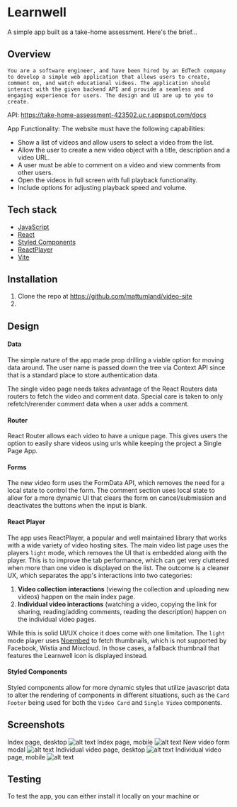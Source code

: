 # Learnwell
A simple app built as a take-home assessment. Here's the brief...

## Overview

``You are a software engineer, and have been hired by an EdTech company to develop a simple web application that allows users to create, comment on, and watch educational videos. The application should interact with the given backend API and provide a seamless and engaging experience for users. The design and UI are up to you to create.``

API: https://take-home-assessment-423502.uc.r.appspot.com/docs

App Functionality: The website must have the following capabilities:
- Show a list of videos and allow users to select a video from the list.
- Allow the user to create a new video object with a title, description and a video URL.
- A user must be able to comment on a video and view comments from other users.
- Open the videos in full screen with full playback functionality.
- Include options for adjusting playback speed and volume.

## Tech stack
- [JavaScript](https://developer.mozilla.org/en-US/docs/Web/JavaScript)
- [React](https://react.dev/)
- [Styled Components](https://styled-components.com/)
- [ReactPlayer](https://www.npmjs.com/package/react-player)
- [Vite](https://vitejs.dev/)

## Installation
1. Clone the repo at https://github.com/mattumland/video-site
2.

## Design
#### Data
The simple nature of the app made prop drilling a viable option for moving data around. The user name is passed down the tree via Context API since that is a standard place to store authentication data.

The single video page needs takes advantage of the React Routers data routers to fetch the video and comment data. Special care is taken to only refetch/rerender comment data when a user adds a comment.

#### Router
React Router allows each video to have a unique page. This gives users the option to easily share videos using urls while keeping the project a Single Page App.

#### Forms
The new video form uses the FormData API, which removes the need for a local state to control the form. The comment section uses local state to allow for a more dynamic UI that clears the form on cancel/submission and deactivates the buttons when the input is blank.

#### React Player
The app uses ReactPlayer, a popular and well maintained library that works with a wide variety of video hosting sites. The main video list page uses the players `light` mode, which removes the UI that is embedded along with the player. This is to improve the tab performance, which can get very cluttered when more than one video is displayed on the list. The outcome is a cleaner UX, which separates the app's interactions into two categories:

1. **Video collection interactions** (viewing the collection and uploading new videos) happen on the main index page.
2. **Individual video interactions** (watching a video, copying the link for sharing, reading/adding comments, reading the description) happen on the individual video pages.

While this is solid UI/UX choice it does come with one limitation. The `light` mode player uses [Noembed](https://noembed.com/) to fetch thumbnails, which is not supported by Facebook, Wistia and Mixcloud. In those cases, a fallback thumbnail that features the Learnwell icon is displayed instead.

#### Styled Components
Styled components allow for more dynamic styles that utilize javascript data to alter the rendering of components in different situations, such as the `Card Footer` being used for both the `Video Card` and `Single Video` components.

## Screenshots
Index page, desktop
![alt text](image.png)
Index page, mobile
![alt text](image-1.png)
New video form modal
![alt text](image-2.png)
Individual video page, desktop
![alt text](image-4.png)
Individual video page, mobile
![alt text](image-3.png)

## Testing
To test the app, you can either install it locally on your machine or